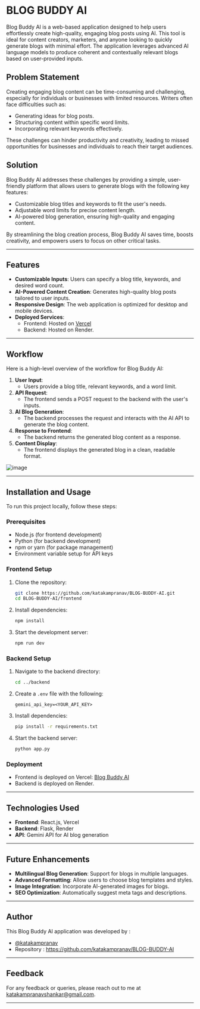 # BLOG BUDDY AI

Blog Buddy AI is a web-based application designed to help users effortlessly create high-quality, engaging blog posts using AI. This tool is ideal for content creators, marketers, and anyone looking to quickly generate blogs with minimal effort. The application leverages advanced AI language models to produce coherent and contextually relevant blogs based on user-provided inputs.

## Problem Statement

Creating engaging blog content can be time-consuming and challenging, especially for individuals or businesses with limited resources. Writers often face difficulties such as:
- Generating ideas for blog posts.
- Structuring content within specific word limits.
- Incorporating relevant keywords effectively.

These challenges can hinder productivity and creativity, leading to missed opportunities for businesses and individuals to reach their target audiences.

## Solution

Blog Buddy AI addresses these challenges by providing a simple, user-friendly platform that allows users to generate blogs with the following key features:
- Customizable blog titles and keywords to fit the user's needs.
- Adjustable word limits for precise content length.
- AI-powered blog generation, ensuring high-quality and engaging content.

By streamlining the blog creation process, Blog Buddy AI saves time, boosts creativity, and empowers users to focus on other critical tasks.

---

## Features

- **Customizable Inputs**: Users can specify a blog title, keywords, and desired word count.
- **AI-Powered Content Creation**: Generates high-quality blog posts tailored to user inputs.
- **Responsive Design**: The web application is optimized for desktop and mobile devices.
- **Deployed Services**: 
  - Frontend: Hosted on [Vercel](https://blog-buddy-ai.vercel.app/)
  - Backend: Hosted on Render.

---

## Workflow

Here is a high-level overview of the workflow for Blog Buddy AI:

1. **User Input**:
   - Users provide a blog title, relevant keywords, and a word limit.
2. **API Request**:
   - The frontend sends a POST request to the backend with the user's inputs.
3. **AI Blog Generation**:
   - The backend processes the request and interacts with the AI API to generate the blog content.
4. **Response to Frontend**:
   - The backend returns the generated blog content as a response.
5. **Content Display**:
   - The frontend displays the generated blog in a clean, readable format.
  
![image](https://github.com/user-attachments/assets/7fd77027-d122-4785-b391-5da46abd17bc)

---

## Installation and Usage

To run this project locally, follow these steps:

### Prerequisites
- Node.js (for frontend development)
- Python (for backend development)
- npm or yarn (for package management)
- Environment variable setup for API keys

### Frontend Setup
1. Clone the repository:
   ```bash
   git clone https://github.com/katakampranav/BLOG-BUDDY-AI.git
   cd BLOG-BUDDY-AI/frontend
   ```
2. Install dependencies:
   ```bash
   npm install
   ```
3. Start the development server:
   ```bash
   npm run dev
   ```

### Backend Setup
1. Navigate to the backend directory:
   ```bash
   cd ../backend
   ```
2. Create a `.env` file with the following:
   ```env
   gemini_api_key=<YOUR_API_KEY>
   ```
3. Install dependencies:
   ```bash
   pip install -r requirements.txt
   ```
4. Start the backend server:
   ```bash
   python app.py
   ```

### Deployment
- Frontend is deployed on Vercel: [Blog Buddy AI](https://blog-buddy-ai.vercel.app/)
- Backend is deployed on Render.

---

## Technologies Used

- **Frontend**: React.js, Vercel
- **Backend**: Flask, Render
- **API**: Gemini API for AI blog generation

---

## Future Enhancements

- **Multilingual Blog Generation**: Support for blogs in multiple languages.
- **Advanced Formatting**: Allow users to choose blog templates and styles.
- **Image Integration**: Incorporate AI-generated images for blogs.
- **SEO Optimization**: Automatically suggest meta tags and descriptions.

---

## Author

This Blog Buddy AI application was developed by :
-	[@katakampranav](https://github.com/katakampranav)
-	Repository : https://github.com/katakampranav/BLOG-BUDDY-AI

---

## Feedback

For any feedback or queries, please reach out to me at katakampranavshankar@gmail.com.

--- 

